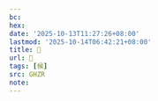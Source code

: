 ```yaml
---
bc:
hex:
date: '2025-10-13T11:27:26+08:00'
lastmod: '2025-10-14T06:42:21+08:00'
title: 󰗩
url: 󰗩
tags: [候]
src: GHZR
note:
---
```

